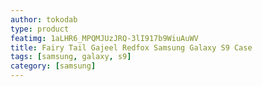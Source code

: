 ```yaml
---
author: tokodab
type: product
featimg: 1aLHR6_MPQMJUzJRQ-3lI917b9WiuAuWV
title: Fairy Tail Gajeel Redfox Samsung Galaxy S9 Case
tags: [samsung, galaxy, s9]
category: [samsung]
---
```

